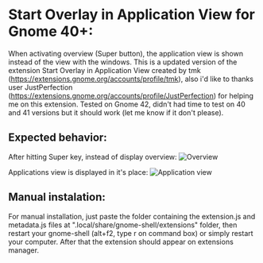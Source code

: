 # Start Overlay in Application View for Gnome 40+:
When activating overview (Super button), the application view is shown instead of the view with the windows. This is a updated version of the extension Start Overlay in Application View created by tmk (https://extensions.gnome.org/accounts/profile/tmk), also i'd like to thanks user JustPerfection (https://extensions.gnome.org/accounts/profile/JustPerfection) for helping me on this extension. Tested on Gnome 42, didn't had time to test on 40 and 41 versions but it should work (let me know if it don't please).

## Expected behavior:
After hitting Super key, instead of display overview:
![Overview](https://imgur.com/7ron9Po)

Applications view is displayed in it's place:
![Application view](https://imgur.com/CKpmBQk)

## Manual instalation:
For manual installation, just paste the folder containing the extension.js and metadata.js files at ".local/share/gnome-shell/extensions" folder, then restart your gnome-shell (alt+f2, type r on command box) or simply restart your computer. After that the extension should appear on extensions manager.
